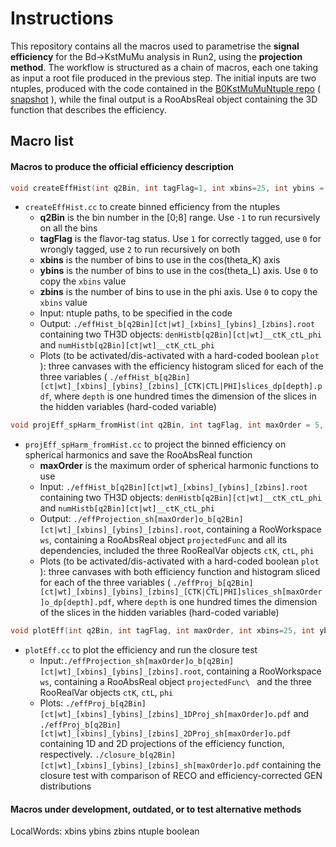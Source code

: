 # Instructions

This repository contains all the macros used to parametrise the **signal efficiency** for the Bd->KstMuMu analysis in Run2, using the **projection method**.
The workflow is structured as a chain of macros, each one taking as input a root file produced in the previous step.
The initial inputs are two ntuples, produced with the code contained in the
[B0KstMuMuNtuple repo](https://github.com/CMSKStarMuMu/B0KstMuMuNtuple)
( [snapshot](https://github.com/CMSKStarMuMu/B0KstMuMuNtuple/commit/d898840ee78df072b0d3862e3c141df79f0aeb5b) ),
 while the final output is a RooAbsReal object containing the 3D function that describes the efficiency.

## Macro list

#### Macros to produce the official efficiency description

```c++
void createEffHist(int q2Bin, int tagFlag=1, int xbins=25, int ybins = 0, int zbins = 0)
```
* `createEffHist.cc` to create binned efficiency from the ntuples
  * **q2Bin** is the bin number in the [0;8] range. Use `-1` to run recursively on all the bins
  * **tagFlag** is the flavor-tag status. Use `1` for correctly tagged, use `0` for wrongly tagged, use `2` to run recursively on both
  * **xbins** is the number of bins to use in the cos(theta_K) axis
  * **ybins** is the number of bins to use in the cos(theta_L) axis. Use `0` to copy the `xbins` value
  * **zbins** is the number of bins to use in the phi axis. Use `0` to copy the `xbins` value
  * Input: ntuple paths, to be specified in the code
  * Output: `./effHist_b[q2Bin][ct|wt]_[xbins]_[ybins]_[zbins].root` containing two TH3D objects: `denHistb[q2Bin][ct|wt]__ctK_ctL_phi` and `numHistb[q2Bin][ct|wt]__ctK_ctL_phi`
  * Plots (to be activated/dis-activated with a hard-coded boolean `plot` ): three canvases with the efficiency histogram sliced for each of the three variables ( `./effHist_b[q2Bin][ct|wt]_[xbins]_[ybins]_[zbins]_[CTK|CTL|PHI]slices_dp[depth].pdf`, where `depth` is one hundred times the dimension of the slices in the hidden variables (hard-coded variable)

```c++
void projEff_spHarm_fromHist(int q2Bin, int tagFlag, int maxOrder = 5, int xbins=25, int ybins = 0, int zbins = 0)
```
* `projEff_spHarm_fromHist.cc` to project the binned efficiency on spherical harmonics and save the RooAbsReal function
  * **maxOrder** is the maximum order of spherical harmonic functions to use
  * Input: `./effHist_b[q2Bin][ct|wt]_[xbins]_[ybins]_[zbins].root` containing two TH3D objects: `denHistb[q2Bin][ct|wt]__ctK_ctL_phi` and `numHistb[q2Bin][ct|wt]__ctK_ctL_phi`
  * Output: `./effProjection_sh[maxOrder]o_b[q2Bin][ct|wt]_[xbins]_[ybins]_[zbins].root`, containing a RooWorkspace `ws`, containing a RooAbsReal object `projectedFunc` and all its dependencies, included the three RooRealVar objects `ctK`, `ctL`, `phi`
  * Plots (to be activated/dis-activated with a hard-coded boolean `plot` ): three canvases with both efficiency function and histogram sliced for each of the three variables ( `./effProj_b[q2Bin][ct|wt]_[xbins]_[ybins]_[zbins]_[CTK|CTL|PHI]slices_sh[maxOrder]o_dp[depth].pdf`, where `depth` is one hundred times the dimension of the slices in the hidden variables (hard-coded variable)

```c++
void plotEff(int q2Bin, int tagFlag, int maxOrder, int xbins=25, int ybins = 0, int zbins = 0)
```
* `plotEff.cc` to plot the efficiency and run the closure test
  * Input:`./effProjection_sh[maxOrder]o_b[q2Bin][ct|wt]_[xbins]_[ybins]_[zbins].root`, containing a RooWorkspace `ws`, containing a RooAbsReal object `projectedFunc\
` and the three RooRealVar objects `ctK`, `ctL`, `phi`
  * Plots: `./effProj_b[q2Bin][ct|wt]_[xbins]_[ybins]_[zbins]_1DProj_sh[maxOrder]o.pdf` and `./effProj_b[q2Bin][ct|wt]_[xbins]_[ybins]_[zbins]_2DProj_sh[maxOrder]o.pdf` containing 1D and 2D projections of the efficiency function, respectively. `./closure_b[q2Bin][ct|wt]_[xbins]_[ybins]_[zbins]_sh[maxOrder]o.pdf` containing the closure test with comparison of RECO and efficiency-corrected GEN distributions

#### Macros under development, outdated, or to test alternative methods



 LocalWords:  xbins ybins zbins ntuple boolean
